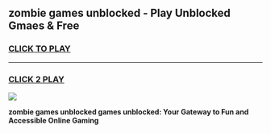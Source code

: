 
## zombie games unblocked - Play Unblocked Gmaes & Free
<h3>
<a href="https://premium.freeplayer.one?title=zombie_games_unblocked&ref=20F">CLICK TO PLAY</a></h3>
<hr>

<h3>
<a href="https://premium.freeplayer.one?title=zombie_games_unblocked&ref=20F">CLICK 2 PLAY</a>
  
</h3>

<a href="https://premium.freeplayer.one?title=zombie_games_unblocked&ref=20F/"><img src="https://clearcache.store/games.png"></a>


**zombie games unblocked games unblocked: Your Gateway to Fun and Accessible Online Gaming**
